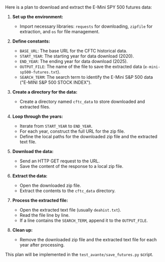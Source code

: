 Here is a plan to download and extract the E-Mini SPY 500 futures data:

1.  **Set up the environment:**
    *   Import necessary libraries: `requests` for downloading, `zipfile` for extraction, and `os` for file management.

2.  **Define constants:**
    *   `BASE_URL`: The base URL for the CFTC historical data.
    *   `START_YEAR`: The starting year for data download (2020).
    *   `END_YEAR`: The ending year for data download (2025).
    *   `OUTPUT_FILE`: The name of the file to save the extracted data (`e-mini-sp500-futures.txt`).
    *   `SEARCH_TERM`: The search term to identify the E-Mini S&P 500 data ("E-MINI S&P 500 STOCK INDEX").

3.  **Create a directory for the data:**
    *   Create a directory named `cftc_data` to store downloaded and extracted files.

4.  **Loop through the years:**
    *   Iterate from `START_YEAR` to `END_YEAR`.
    *   For each year, construct the full URL for the zip file.
    *   Define the local paths for the downloaded zip file and the extracted text file.

5.  **Download the data:**
    *   Send an HTTP GET request to the URL.
    *   Save the content of the response to a local zip file.

6.  **Extract the data:**
    *   Open the downloaded zip file.
    *   Extract the contents to the `cftc_data` directory.

7.  **Process the extracted file:**
    *   Open the extracted text file (usually `deahist.txt`).
    *   Read the file line by line.
    *   If a line contains the `SEARCH_TERM`, append it to the `OUTPUT_FILE`.

8.  **Clean up:**
    *   Remove the downloaded zip file and the extracted text file for each year after processing.

This plan will be implemented in the `test_avante/save_futures.py` script.
